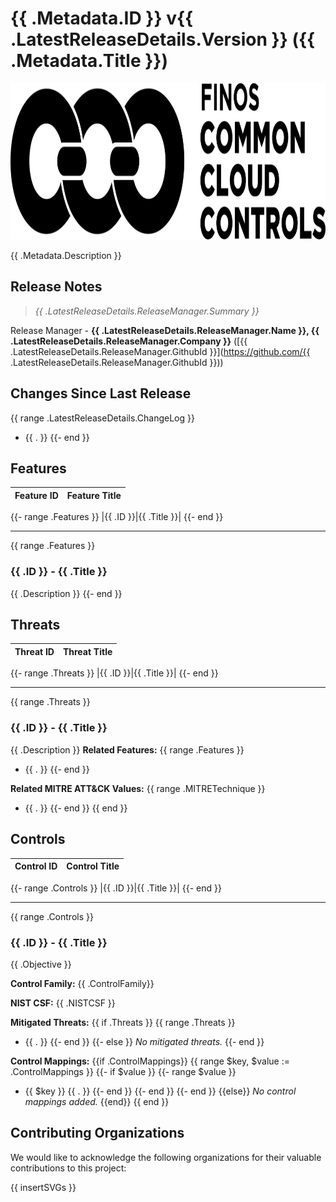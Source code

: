 <!-- markdownlint-disable -->
# {{ .Metadata.ID }} v{{ .LatestReleaseDetails.Version }} ({{ .Metadata.Title }})

<img height="250px" src="https://raw.githubusercontent.com/finos/branding/882d52260eb9b85a4097db38b09a52ea9bb68734/project-logos/active-project-logos/Common%20Cloud%20Controls%20Logo/Horizontal/2023_FinosCCC_Horizontal_BLK.svg" alt="CCC Logo"/>

{{ .Metadata.Description }}

## Release Notes

> _{{ .LatestReleaseDetails.ReleaseManager.Summary }}_

Release Manager - **{{ .LatestReleaseDetails.ReleaseManager.Name }}, {{ .LatestReleaseDetails.ReleaseManager.Company }}** ([{{ .LatestReleaseDetails.ReleaseManager.GithubId }}](https://github.com/{{ .LatestReleaseDetails.ReleaseManager.GithubId }}))

## Changes Since Last Release
{{ range .LatestReleaseDetails.ChangeLog }}
- {{ . }}
{{- end }}

## Features

|Feature ID|Feature Title|
|----|----|
{{- range .Features }}
|{{ .ID }}|{{ .Title }}|
{{- end }}

---
{{ range .Features }}
### {{ .ID }} - {{ .Title }}

{{ .Description }}
{{- end }}

## Threats

|Threat ID|Threat Title|
|----|----|
{{- range .Threats }}
|{{ .ID }}|{{ .Title }}|
{{- end }}

---
{{ range .Threats }}
### {{ .ID }} - {{ .Title }}

{{ .Description }}
**Related Features:**
{{ range .Features }}
- {{ . }}
{{- end }}

**Related MITRE ATT&CK Values:**
{{ range .MITRETechnique }}
- {{ . }}
{{- end }}
{{ end }}

## Controls

|Control ID|Control Title|
|----|----|
{{- range .Controls }}
|{{ .ID }}|{{ .Title }}|
{{- end }}

---
{{ range .Controls }}
### {{ .ID }} - {{ .Title }}

{{ .Objective }}

**Control Family:** {{ .ControlFamily}}

**NIST CSF:** {{ .NISTCSF }}

**Mitigated Threats:**
{{ if .Threats }}
{{ range .Threats }}
- {{ . }}
{{- end }}
{{- else }}
_No mitigated threats._
{{- end }}

**Control Mappings:**
{{if .ControlMappings}}
{{ range $key, $value := .ControlMappings }}
{{- if $value }}
{{- range $value }}
- {{ $key }} {{ . }}
{{- end }}
{{- end }}
{{- end }}
{{else}}
_No control mappings added._
{{end}}
{{ end }}

## Contributing Organizations

We would like to acknowledge the following organizations for their valuable contributions to this project:

{{ insertSVGs }}
<!-- markdownlint-enable -->
